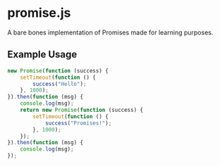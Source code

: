 promise.js
==========
A bare bones implementation of Promises made for learning purposes.

## Example Usage
```javascript
new Promise(function (success) {
	setTimeout(function () {
		success("Hello");
	}, 1000);
}).then(function (msg) {
	console.log(msg);
	return new Promise(function (success) {
		setTimeout(function () {
			success("Promises!");
		}, 1000);
	});
}).then(function (msg) {
	console.log(msg);
});
```
